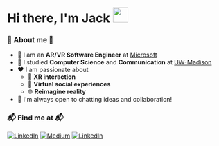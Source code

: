 # Hi there, I'm Jack <img src="https://media.giphy.com/media/hvRJCLFzcasrR4ia7z/giphy.gif" width="35"> ##

### 🚀 About me 🚀
- 💼 I am an **AR/VR Software Engineer** at [Microsoft](https://www.microsoft.com/en-us/mesh)
- 🏫 I studied **Computer Science** and **Communication** at [UW-Madison](https://www.wisc.edu/)
- ❤️ I am passionate about
  - 🥽 **XR interaction** 
  - 👥 **Virtual social experiences**
  - 🌐 **Reimagine reality**
- 💬 I'm always open to chatting ideas and collaboration! 
  

### 📬 Find me at 📬
<p> 
<a href="https://jackyang.io/" target="_blank"><img alt="LinkedIn" src="https://img.shields.io/badge/-Website-purple?style=flat-square&logo=Google-Chrome&logoColor=white" /></a>  
<a href="https://jackyangzzh.medium.com/" target="_blank"><img alt="Medium" src="https://img.shields.io/badge/-Medium-black?style=flat-square&logo=Medium&logoColor=white" /></a> 
<a href="https://www.linkedin.com/in/jackyangzzh/" target="_blank"><img alt="LinkedIn" src="https://img.shields.io/badge/-LinkedIn-blue?style=flat-square&logo=Linkedin&logoColor=white" /></a>  
</p>
